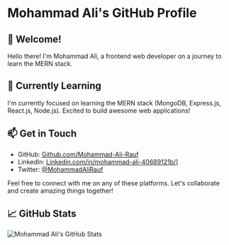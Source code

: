 # Mohammad Ali's GitHub Profile

## 👋 Welcome!

Hello there! I'm Mohammad Ali, a frontend web developer on a journey to learn the MERN stack.

## 🌱 Currently Learning

I'm currently focused on learning the MERN stack (MongoDB, Express.js, React.js, Node.js). Excited to build awesome web applications!

## 📫 Get in Touch

- GitHub: [Github.com/Mohammad-Ali-Rauf](https://github.com/Mohammad-Ali-Rauf)
- LinkedIn: [Linkedin.com/in/mohammad-ali-40689121b/](https://www.linkedin.com/in/mohammad-ali-40689121b/)]
- Twitter: [@MohammadAliRauf](https://twitter.com/MohammadAliRauf)

Feel free to connect with me on any of these platforms. Let's collaborate and create amazing things together!

## 📈 GitHub Stats

![Mohammad Ali's GitHub Stats](https://github-readme-stats.vercel.app/api?username=Mohammad-Ali-Rauf&show_icons=true&theme=radical)

